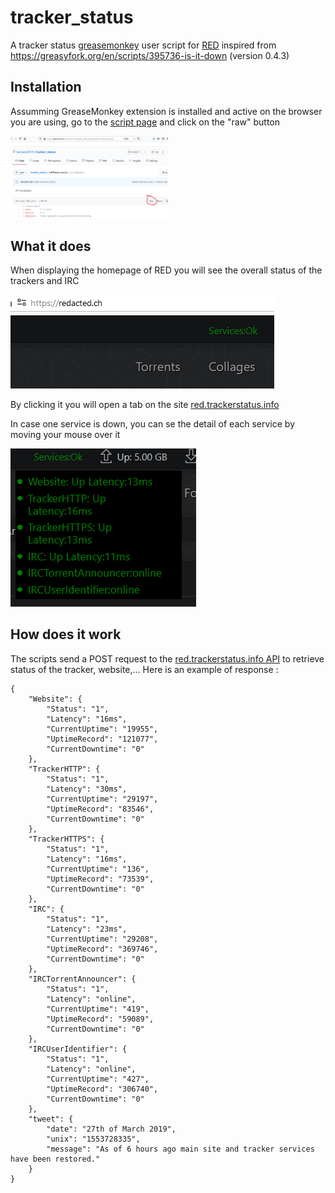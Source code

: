 # tracker_status
A tracker status [greasemonkey](https://www.greasespot.net/) user script for [RED](https://redacted.ch) inspired from https://greasyfork.org/en/scripts/395736-is-it-down (version 0.4.3)

## Installation
Assumming GreaseMonkey extension is installed and active on the browser you are using, go to the [script page](https://github.com/lancerer314/tracker_status/blob/main/trackerStatus.user.js) and click on the "raw" button

<img src="media/raw.png" alt="raw button" width="50%"/>

## What it does
When displaying the homepage of RED you will see the overall status of the trackers and IRC

<img src="media/status.png" alt="overall status"/>

By clicking it you will open a tab on the site [red.trackerstatus.info](https://red.trackerstatus.info/)

In case one service is down, you can se the detail of each service by moving your mouse over it

<img src="media/detail.png" alt="detailed status"/>

## How does it work

The scripts send a POST request to the [red.trackerstatus.info API](https://red.trackerstatus.info/api/) to retrieve status of the tracker, website,... 
Here is an example of response :
```
{
    "Website": {
        "Status": "1",
        "Latency": "16ms",
        "CurrentUptime": "19955",
        "UptimeRecord": "121077",
        "CurrentDowntime": "0"
    },
    "TrackerHTTP": {
        "Status": "1",
        "Latency": "30ms",
        "CurrentUptime": "29197",
        "UptimeRecord": "83546",
        "CurrentDowntime": "0"
    },
    "TrackerHTTPS": {
        "Status": "1",
        "Latency": "16ms",
        "CurrentUptime": "136",
        "UptimeRecord": "73539",
        "CurrentDowntime": "0"
    },
    "IRC": {
        "Status": "1",
        "Latency": "23ms",
        "CurrentUptime": "29208",
        "UptimeRecord": "369746",
        "CurrentDowntime": "0"
    },
    "IRCTorrentAnnouncer": {
        "Status": "1",
        "Latency": "online",
        "CurrentUptime": "419",
        "UptimeRecord": "59089",
        "CurrentDowntime": "0"
    },
    "IRCUserIdentifier": {
        "Status": "1",
        "Latency": "online",
        "CurrentUptime": "427",
        "UptimeRecord": "306740",
        "CurrentDowntime": "0"
    },
    "tweet": {
        "date": "27th of March 2019",
        "unix": "1553728335",
        "message": "As of 6 hours ago main site and tracker services have been restored."
    }
}
```

